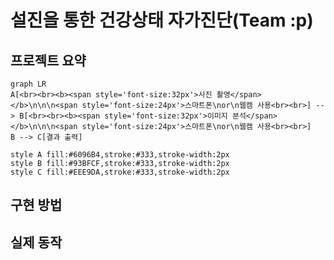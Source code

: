 # 설진을 통한 건강상태 자가진단(Team :p)  
## 프로젝트 요약
```mermaid
graph LR
A[<br><br><b><span style='font-size:32px'>사진 촬영</span></b>\n\n\n<span style='font-size:24px'>스마트폰\nor\n웹캠 사용<br><br>] --> B[<br><br><b><span style='font-size:32px'>이미지 분석</span></b>\n\n\n<span style='font-size:24px'>스마트폰\nor\n웹캠 사용<br><br>]
B --> C[결과 출력]

style A fill:#6096B4,stroke:#333,stroke-width:2px
style B fill:#93BFCF,stroke:#333,stroke-width:2px
style C fill:#EEE9DA,stroke:#333,stroke-width:2px

```
## 구현 방법
## 실제 동작
